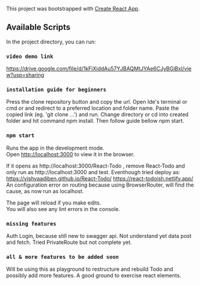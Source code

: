This project was bootstrapped with [Create React App](https://github.com/facebook/create-react-app).

## Available Scripts

In the project directory, you can run:

### `video demo link`
https://drive.google.com/file/d/1kFiXiddAu57YJBAQMtJYAe6CJyBGiBxl/view?usp=sharing

### `installation guide for beginners`

Press the clone repository button and copy the url.
Open Ide's terminal or cmd or and redirect to a preferred location and folder name.
Paste the copied link (eg. 'git clone ...') and run.
Change directory or cd into created folder and hit command npm install.
Then follow guide bellow npm start.

### `npm start`

Runs the app in the development mode.<br />
Open [http://localhost:3000](http://localhost:3000) to view it in the browser.

If it opens as http://localhost:3000/React-Todo , remove React-Todo and only run as http://localhost:3000 and test.
Eventhough tried deploy as:
https://vishvaadiben.github.io/React-Todo/
https://react-todoish.netlify.app/
An configuration error on routing because using BrowserRouter, will find the cause, as now run as localhost. 

The page will reload if you make edits.<br />
You will also see any lint errors in the console.

### `missing features`
Auth Login, because still new to swagger api. Not understand yet data post and fetch.
Tried PrivateRoute but not complete yet.

###  `all & more features to be added soon`
Will be using this as playground to restructure and rebuild Todo and possibly add more features. A good ground to exercise react elements.







